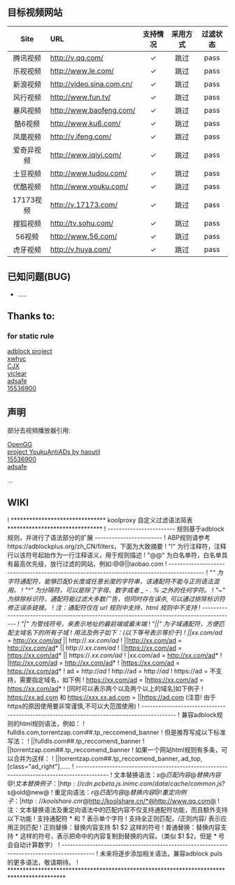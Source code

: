 ## 目标视频网站

| Site | URL | 支持情况 | 采用方式 | 过滤状态 |
| :--: | :-- | :-----: | :-----: | :-----: |
| 腾讯视频 | <http://v.qq.com/> |✓| 跳过 | pass |
| 乐视视频 | <http://www.le.com/> |✓| 跳过 | pass |
| 新浪视频 | <http://video.sina.com.cn/> |✓| 跳过 | pass |
| 风行视频 | <http://www.fun.tv/> |✓| 跳过 | pass |
| 暴风视频 | <http://www.baofeng.com/> |✓| 跳过 | pass |
| 酷6视频 | <http://www.ku6.com/> |✓| 跳过 | pass |
| 凤凰视频 | <http://v.ifeng.com/> |✓| 跳过 | pass |
| 爱奇异视频 | <http://www.iqiyi.com/> |✓| 跳过 | pass |
| 土豆视频 | <http://www.tudou.com/> |✓| 跳过 | pass |
| 优酷视频 | <http://www.youku.com/> |✓| 跳过 | pass |
| 17173视频 | <http://v.17173.com/> |✓| 跳过 | pass |
| 搜狐视频 | <http://tv.sohu.com/> |✓| 跳过 | pass |
| 56视频 | <http://www.56.com/> |✓| 跳过 | pass |
| 虎牙视频 | <http://v.huya.com/> |✓| 跳过 | pass |

## 已知问题(BUG)
- .....

## Thanks to:
### for static rule
[adblock project](https://getadblock.com/)</br>
[xwhyc](https://github.com/adbyby)</br>
[CJX](https://github.com/cjx82630)</br>
[yiclear](https://www.yiclear.com)</br>
[adsafe](http://www.newadblock.com)</br>
[15536900](https://bitbucket.org/kafan15536900)</br>

## 声明
部分去视频播放器引用:

[OpenGG](http://opengg.me/)</br>
[project YoukuAntiADs by haoutil](http://bbs.kafan.cn/thread-1509944-1-1.html)</br>
[15536900](http://bbs.kafan.cn/thread-1507278-1-1.html)</br>
[adsafe](http://www.newadblock.com)</br>

...</br>

## WIKI

!  ******************************* koolproxy 自定义过滤语法简表 *******************************
!  ------------------------ 规则基于adblock规则，并进行了语法部分的扩展 ------------------------
!  ABP规则请参考https://adblockplus.org/zh_CN/filters，下面为大致摘要
!  "!" 为行注释符，注释行以该符号起始作为一行注释语义，用于规则描述
!  "@@" 为白名单符，白名单具有最高优先级，放行过滤的网站，例如:@@||taobao.com
!  ------------------------------------------------------------------------------------------
!  "*" 为字符通配符，能够匹配0长度或任意长度的字符串，该通配符不能与正则语法混用。
!  "^" 为分隔符，可以是除了字母、数字或者 _ - . % 之外的任何字符。
!  "~" 为排除标识符，通配符能过滤大多数广告，但同时存在误杀, 可以通过排除标识符修正误杀链接。
!  注：通配符仅在 url 规则中支持，html 规则中不支持
!  ------------------------------------------------------------------------------------------
!  "|" 为管线符号，来表示地址的最前端或最末端
!  "||" 为子域通配符，方便匹配主域名下的所有子域
!  用法及例子如下：(以下等号表示等价于)
!  ||xx.com/ad          =  http://xx.com/ad* || http://*.xx.com/ad*
!  ||http://xx.com/ad   =  http://xx.com/ad* || http://*.xx.com/ad*
!  ||https://xx.com/ad  =  https://xx.com/ad* || https://*.xx.com/ad*
!  |xx.com/ad           =  http://xx.com/ad*
!  |http://xx.com/ad    =  http://xx.com/ad*
!  |https://xx.com/ad   =  https://xx.com/ad*
!  ad                   =  http://*ad*
!  http://ad            =  http://*ad*
!  https://ad           =  不支持，需要指定域名，如下例
!  https://xx.com/ad    =  |https://xx.com/ad  =  https://xx.com/ad*
!  [同时可以表示两个以及两个以上的域名]如下例子
!  https://xx.ad.com 和 https://xxx.xx.ad.com  =  ||https://ad.com (注意! 由于https的原因使用要非常谨慎,不可以大范围使用)
!  ------------------------------------------------------------------------------------------
!  兼容adblock规则的html规则语法，例如：
!  fulldls.com,torrentzap.com##.tp_reccomend_banner
!  但是推荐写成以下标准写法：
!  ||fulldls.com##.tp_reccomend_banner
!  ||torrentzap.com##.tp_reccomend_banner
!  如果一个网站html规则有多条，可以合并为这样：
!  ||torrentzap.com##.tp_reccomend_banner,.ad_top,[class="ad_right"]......
!  ------------------------------------------------------------------------------------------
!  文本替换语法：$s@匹配内容@替换内容@
!  文本替换例子：|http://cdn.pcbeta.js.inimc.com/data/cache/common.js?$s@old@new@
!  重定向语法：$r@匹配内容@替换内容@
!  重定向例子：|http://koolshare.cn$r@http://koolshare.cn/*@http://www.qq.com@
!  注：文本替换语法及重定向语法中的匹配内容不仅支持通配符功能，而且额外支持以下功能
!  支持通配符 * 和 ? 表示单个字符
!  支持全正则匹配，/正则内容/ 表示应用正则匹配
!  正则替换：替换内容支持 $1 $2 这样的符号
!  普通替换：替换内容支持 * 这样的符号，表示把命中的内容复制到替换的内容。（类似 $1 $2，但是 * 号会自动计算数字）
!  ------------------------------------------------------------------------------------------
!  未来将逐步添加相关语法，兼容adblock puls的更多语法，敬请期待。
!  ******************************************************************************************
